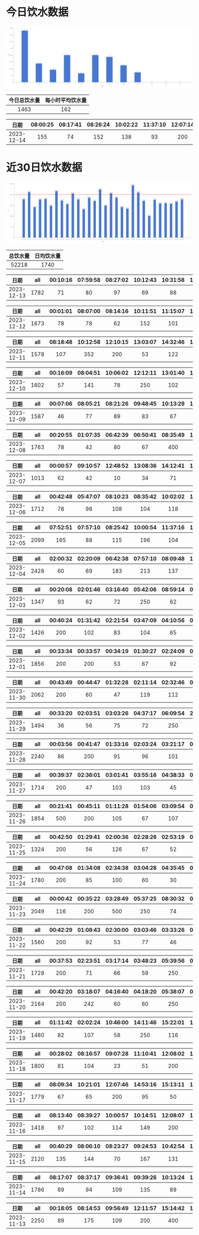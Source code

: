 # 今日饮水数据

<div align=center>
<img src="today.png" style="zoom: 100%;" />

| 今日总饮水量 | 每小时平均饮水量 |
| :----: | :----: |
| 1463 | 162 |
</div>

| 日期 | 08:00:25 | 08:17:41 | 08:26:24 | 10:02:22 | 11:37:10 | 12:07:14 | 15:11:55 | 17:12:19 | 18:37:42 | 18:59:53 | 20:01:14 | 21:12:13 |
| :----: | :----: | :----: | :----: | :----: | :----: | :----: | :----: | :----: | :----: | :----: | :----: | :----: |
| 2023-12-14 | 155 | 74 | 152 | 138 | 93 | 200 | 66 | 200 | 29 | 158 | 125 | 73 |

# 近30日饮水数据

<div align=center>
<img src="30.png"style="zoom: 100%;" />

| 总饮水量 | 日均饮水量 |
| :----: | :----: |
| 52218 | 1740 |
</div>

| 日期 | all | 00:10:16 | 07:59:58 | 08:27:02 | 10:12:43 | 10:31:58 | 12:10:26 | 13:02:14 | 13:32:49 | 15:13:46 | 17:07:23 | 17:29:41 | 19:09:07 | 20:09:35 | 21:23:12 | 21:42:42 | 23:56:39 |
| :----: | :----: | :----: | :----: | :----: | :----: | :----: | :----: | :----: | :----: | :----: | :----: | :----: | :----: | :----: | :----: | :----: | :----: |
| 2023-12-13 | 1782 | 71 | 80 | 97 | 69 | 88 | 200 | 69 | 146 | 102 | 200 | 57 | 81 | 114 | 250 | 89 | 69 |

| 日期 | all | 00:01:01 | 08:07:00 | 08:14:16 | 10:11:51 | 11:15:07 | 12:10:16 | 13:59:05 | 14:59:57 | 16:06:44 | 17:46:10 | 20:16:21 | 21:04:02 | 22:06:41 | 22:40:14 |
| :----: | :----: | :----: | :----: | :----: | :----: | :----: | :----: | :----: | :----: | :----: | :----: | :----: | :----: | :----: | :----: |
| 2023-12-12 | 1673 | 78 | 78 | 62 | 152 | 101 | 200 | 139 | 106 | 76 | 60 | 200 | 83 | 88 | 250 |

| 日期 | all | 08:18:48 | 10:12:58 | 12:10:15 | 13:03:07 | 14:32:46 | 15:01:18 | 17:08:27 | 19:21:18 | 20:22:56 | 21:39:13 |
| :----: | :----: | :----: | :----: | :----: | :----: | :----: | :----: | :----: | :----: | :----: | :----: |
| 2023-12-11 | 1578 | 107 | 352 | 200 | 53 | 122 | 131 | 200 | 69 | 94 | 250 |

| 日期 | all | 00:16:09 | 08:04:51 | 10:06:02 | 12:12:11 | 13:01:40 | 15:07:30 | 16:37:58 | 21:16:08 | 21:45:29 | 22:21:41 | 23:00:45 | 23:34:23 |
| :----: | :----: | :----: | :----: | :----: | :----: | :----: | :----: | :----: | :----: | :----: | :----: | :----: | :----: |
| 2023-12-10 | 1602 | 57 | 141 | 78 | 250 | 102 | 162 | 67 | 200 | 110 | 108 | 250 | 77 |

| 日期 | all | 00:07:06 | 08:05:21 | 08:21:26 | 09:48:45 | 10:13:29 | 12:10:08 | 13:03:41 | 15:12:52 | 17:01:19 | 17:39:34 | 18:10:37 | 19:13:01 | 20:25:52 | 22:08:26 | 23:20:48 | 23:53:58 |
| :----: | :----: | :----: | :----: | :----: | :----: | :----: | :----: | :----: | :----: | :----: | :----: | :----: | :----: | :----: | :----: | :----: | :----: |
| 2023-12-09 | 1587 | 46 | 77 | 89 | 83 | 67 | 200 | 102 | 67 | 83 | 65 | 125 | 100 | 60 | 250 | 101 | 72 |

| 日期 | all | 00:20:55 | 01:07:35 | 06:42:39 | 06:50:41 | 08:35:49 | 11:35:36 | 12:34:57 | 15:50:51 | 19:50:21 | 21:04:54 | 22:05:28 | 23:04:33 | 23:35:02 |
| :----: | :----: | :----: | :----: | :----: | :----: | :----: | :----: | :----: | :----: | :----: | :----: | :----: | :----: | :----: |
| 2023-12-08 | 1763 | 78 | 42 | 80 | 67 | 400 | 92 | 250 | 84 | 250 | 187 | 92 | 68 | 73 |

| 日期 | all | 00:00:57 | 09:10:57 | 12:48:52 | 13:08:36 | 14:12:41 | 15:02:40 | 15:38:13 | 17:43:52 | 20:11:10 | 20:53:38 | 21:32:31 | 22:01:51 | 22:13:35 | 22:53:01 |
| :----: | :----: | :----: | :----: | :----: | :----: | :----: | :----: | :----: | :----: | :----: | :----: | :----: | :----: | :----: | :----: |
| 2023-12-07 | 1013 | 62 | 42 | 10 | 34 | 71 | 45 | 48 | 65 | 69 | 100 | 81 | 79 | 57 | 250 |

| 日期 | all | 00:42:48 | 05:47:07 | 08:10:23 | 08:35:42 | 10:02:02 | 12:09:35 | 13:01:31 | 15:04:33 | 16:09:11 | 16:38:07 | 18:55:34 | 19:41:32 | 21:17:29 | 21:47:25 | 22:49:14 |
| :----: | :----: | :----: | :----: | :----: | :----: | :----: | :----: | :----: | :----: | :----: | :----: | :----: | :----: | :----: | :----: | :----: |
| 2023-12-06 | 1712 | 78 | 98 | 108 | 104 | 118 | 200 | 118 | 132 | 69 | 62 | 107 | 101 | 250 | 72 | 95 |

| 日期 | all | 07:52:51 | 07:57:10 | 08:25:42 | 10:00:54 | 11:37:16 | 12:14:20 | 13:01:23 | 13:07:20 | 14:15:35 | 15:14:33 | 16:27:59 | 17:10:43 | 18:44:05 | 19:47:37 | 21:46:03 | 22:41:37 | 23:54:59 |
| :----: | :----: | :----: | :----: | :----: | :----: | :----: | :----: | :----: | :----: | :----: | :----: | :----: | :----: | :----: | :----: | :----: | :----: | :----: |
| 2023-12-05 | 2099 | 165 | 88 | 115 | 196 | 104 | 200 | 62 | 52 | 66 | 147 | 154 | 200 | 67 | 86 | 250 | 84 | 63 |

| 日期 | all | 02:00:32 | 02:20:09 | 06:42:38 | 07:57:10 | 08:09:48 | 10:02:19 | 10:13:53 | 12:11:24 | 13:05:25 | 14:54:31 | 15:13:37 | 16:06:02 | 16:43:43 | 19:28:22 | 20:37:06 | 21:07:21 | 21:36:54 | 21:52:20 | 21:55:52 |
| :----: | :----: | :----: | :----: | :----: | :----: | :----: | :----: | :----: | :----: | :----: | :----: | :----: | :----: | :----: | :----: | :----: | :----: | :----: | :----: | :----: |
| 2023-12-04 | 2428 | 60 | 69 | 183 | 213 | 137 | 214 | 85 | 200 | 36 | 141 | 60 | 77 | 89 | 250 | 74 | 91 | 134 | 250 | 65 |

| 日期 | all | 00:20:08 | 02:01:46 | 03:16:40 | 05:42:06 | 08:59:14 | 09:41:00 | 17:40:00 | 18:17:13 | 18:29:31 | 22:23:54 | 22:37:13 |
| :----: | :----: | :----: | :----: | :----: | :----: | :----: | :----: | :----: | :----: | :----: | :----: | :----: |
| 2023-12-03 | 1347 | 93 | 62 | 72 | 250 | 62 | 55 | 71 | 66 | 55 | 500 | 61 |

| 日期 | all | 00:40:24 | 01:31:42 | 02:21:54 | 03:47:09 | 04:10:56 | 05:41:07 | 07:21:50 | 08:17:46 | 17:32:24 | 20:40:20 | 23:12:00 | 23:39:12 |
| :----: | :----: | :----: | :----: | :----: | :----: | :----: | :----: | :----: | :----: | :----: | :----: | :----: | :----: |
| 2023-12-02 | 1426 | 200 | 102 | 83 | 104 | 65 | 250 | 146 | 94 | 100 | 118 | 117 | 47 |

| 日期 | all | 00:33:34 | 00:33:57 | 00:34:19 | 01:30:27 | 02:24:09 | 03:33:34 | 04:31:40 | 05:57:37 | 07:50:41 | 08:21:03 | 16:33:46 | 18:28:14 | 20:34:26 | 21:07:32 | 22:27:14 | 22:58:01 |
| :----: | :----: | :----: | :----: | :----: | :----: | :----: | :----: | :----: | :----: | :----: | :----: | :----: | :----: | :----: | :----: | :----: | :----: |
| 2023-12-01 | 1856 | 200 | 200 | 53 | 67 | 92 | 110 | 96 | 250 | 65 | 81 | 78 | 200 | 97 | 100 | 96 | 71 |

| 日期 | all | 00:43:49 | 00:44:47 | 01:32:28 | 02:11:14 | 02:32:46 | 03:01:00 | 04:04:00 | 04:57:51 | 05:42:29 | 06:42:55 | 07:30:19 | 08:38:05 | 18:25:23 | 19:25:25 | 20:34:15 | 21:30:52 | 22:34:58 | 22:52:49 |
| :----: | :----: | :----: | :----: | :----: | :----: | :----: | :----: | :----: | :----: | :----: | :----: | :----: | :----: | :----: | :----: | :----: | :----: | :----: | :----: |
| 2023-11-30 | 2062 | 200 | 60 | 47 | 119 | 112 | 86 | 75 | 73 | 250 | 104 | 100 | 118 | 250 | 128 | 66 | 138 | 43 | 93 |

| 日期 | all | 00:33:20 | 02:03:51 | 03:03:26 | 04:37:17 | 06:09:54 | 20:03:30 | 20:29:45 | 20:40:46 | 21:31:28 | 22:11:07 | 22:21:03 | 23:27:50 |
| :----: | :----: | :----: | :----: | :----: | :----: | :----: | :----: | :----: | :----: | :----: | :----: | :----: | :----: |
| 2023-11-29 | 1494 | 36 | 56 | 75 | 72 | 250 | 250 | 69 | 126 | 178 | 77 | 150 | 155 |

| 日期 | all | 00:03:56 | 00:41:47 | 01:33:16 | 02:03:24 | 03:21:17 | 04:03:05 | 05:14:29 | 05:42:36 | 06:14:48 | 06:15:03 | 07:01:57 | 07:33:57 | 08:40:09 | 16:52:00 | 18:27:25 | 19:06:58 | 20:36:40 | 21:04:11 | 22:54:06 |
| :----: | :----: | :----: | :----: | :----: | :----: | :----: | :----: | :----: | :----: | :----: | :----: | :----: | :----: | :----: | :----: | :----: | :----: | :----: | :----: | :----: |
| 2023-11-28 | 2240 | 86 | 200 | 91 | 96 | 101 | 157 | 62 | 250 | 67 | 66 | 103 | 65 | 67 | 91 | 250 | 81 | 56 | 51 | 300 |

| 日期 | all | 00:39:37 | 02:36:01 | 03:01:41 | 03:55:16 | 04:38:33 | 05:09:22 | 05:50:18 | 07:32:34 | 08:12:41 | 16:57:16 | 17:46:11 | 18:05:54 | 18:47:12 | 19:20:36 | 19:45:53 | 20:44:47 | 21:37:37 | 22:43:37 | 23:19:11 |
| :----: | :----: | :----: | :----: | :----: | :----: | :----: | :----: | :----: | :----: | :----: | :----: | :----: | :----: | :----: | :----: | :----: | :----: | :----: | :----: | :----: |
| 2023-11-27 | 1714 | 200 | 47 | 103 | 103 | 45 | 46 | 250 | 78 | 61 | 73 | 100 | 98 | 53 | 57 | 62 | 111 | 103 | 43 | 81 |

| 日期 | all | 00:21:41 | 00:45:11 | 01:11:28 | 01:54:06 | 03:09:54 | 03:42:20 | 05:41:46 | 07:26:13 | 08:34:16 | 18:45:04 | 20:33:12 | 22:33:29 |
| :----: | :----: | :----: | :----: | :----: | :----: | :----: | :----: | :----: | :----: | :----: | :----: | :----: | :----: |
| 2023-11-26 | 1854 | 500 | 200 | 105 | 67 | 107 | 76 | 250 | 64 | 76 | 250 | 93 | 66 |

| 日期 | all | 00:42:50 | 01:29:41 | 02:00:36 | 02:28:26 | 02:53:19 | 03:27:38 | 05:39:59 | 07:53:47 | 18:08:30 | 19:21:13 | 19:51:56 | 20:54:03 |
| :----: | :----: | :----: | :----: | :----: | :----: | :----: | :----: | :----: | :----: | :----: | :----: | :----: | :----: |
| 2023-11-25 | 1324 | 200 | 56 | 126 | 67 | 52 | 53 | 250 | 64 | 200 | 103 | 93 | 60 |

| 日期 | all | 00:47:08 | 01:34:08 | 02:34:38 | 03:04:28 | 04:35:45 | 05:51:54 | 06:21:44 | 07:52:53 | 08:26:31 | 18:07:34 | 19:37:41 | 20:25:46 | 20:49:08 | 22:43:44 | 22:59:06 |
| :----: | :----: | :----: | :----: | :----: | :----: | :----: | :----: | :----: | :----: | :----: | :----: | :----: | :----: | :----: | :----: | :----: |
| 2023-11-24 | 1780 | 200 | 85 | 100 | 60 | 30 | 250 | 55 | 66 | 52 | 250 | 96 | 50 | 46 | 400 | 40 |

| 日期 | all | 00:00:42 | 00:35:22 | 03:28:49 | 05:37:25 | 08:30:32 | 08:58:35 | 15:22:57 | 17:28:16 | 19:02:26 | 20:34:27 | 21:13:56 | 22:04:35 | 22:28:07 | 22:53:48 | 23:49:33 |
| :----: | :----: | :----: | :----: | :----: | :----: | :----: | :----: | :----: | :----: | :----: | :----: | :----: | :----: | :----: | :----: | :----: |
| 2023-11-23 | 2049 | 116 | 200 | 500 | 250 | 74 | 79 | 70 | 250 | 80 | 48 | 58 | 159 | 49 | 56 | 60 |

| 日期 | all | 00:42:29 | 01:08:43 | 02:30:00 | 03:03:46 | 03:33:26 | 05:45:25 | 07:01:05 | 07:38:17 | 08:13:44 | 17:04:24 | 19:08:06 | 20:22:30 | 21:38:48 | 22:10:23 | 22:27:09 | 23:27:36 |
| :----: | :----: | :----: | :----: | :----: | :----: | :----: | :----: | :----: | :----: | :----: | :----: | :----: | :----: | :----: | :----: | :----: | :----: |
| 2023-11-22 | 1560 | 200 | 92 | 53 | 77 | 46 | 250 | 47 | 49 | 25 | 14 | 250 | 100 | 157 | 38 | 89 | 73 |

| 日期 | all | 00:37:53 | 02:23:51 | 03:17:14 | 03:48:23 | 05:39:56 | 06:38:45 | 08:29:50 | 08:57:13 | 15:52:35 | 16:26:34 | 17:10:02 | 19:08:44 | 19:38:20 | 20:25:42 | 20:45:35 | 22:21:15 | 23:08:54 |
| :----: | :----: | :----: | :----: | :----: | :----: | :----: | :----: | :----: | :----: | :----: | :----: | :----: | :----: | :----: | :----: | :----: | :----: | :----: |
| 2023-11-21 | 1728 | 200 | 71 | 66 | 59 | 250 | 161 | 71 | 43 | 40 | 67 | 250 | 59 | 60 | 56 | 118 | 106 | 51 |

| 日期 | all | 00:42:20 | 03:18:07 | 04:16:40 | 04:18:20 | 05:38:07 | 07:27:40 | 08:14:59 | 17:51:55 | 18:46:38 | 19:45:04 | 20:39:24 | 22:27:31 | 23:15:48 |
| :----: | :----: | :----: | :----: | :----: | :----: | :----: | :----: | :----: | :----: | :----: | :----: | :----: | :----: | :----: |
| 2023-11-20 | 2164 | 200 | 242 | 60 | 60 | 250 | 133 | 99 | 200 | 237 | 69 | 122 | 300 | 192 |

| 日期 | all | 01:11:42 | 02:02:24 | 10:46:00 | 14:11:46 | 15:22:01 | 15:30:30 | 16:21:32 | 18:03:57 | 20:40:05 | 21:02:26 | 23:20:45 |
| :----: | :----: | :----: | :----: | :----: | :----: | :----: | :----: | :----: | :----: | :----: | :----: | :----: |
| 2023-11-19 | 1480 | 82 | 107 | 58 | 250 | 116 | 180 | 127 | 60 | 75 | 300 | 125 |

| 日期 | all | 00:28:02 | 08:16:57 | 09:07:28 | 11:10:41 | 12:08:02 | 13:10:31 | 14:18:33 | 15:10:57 | 16:28:21 | 17:08:50 | 19:09:13 | 22:09:25 | 23:09:32 |
| :----: | :----: | :----: | :----: | :----: | :----: | :----: | :----: | :----: | :----: | :----: | :----: | :----: | :----: | :----: |
| 2023-11-18 | 1800 | 81 | 104 | 23 | 51 | 200 | 79 | 56 | 179 | 400 | 200 | 96 | 250 | 81 |

| 日期 | all | 08:09:34 | 10:21:01 | 12:07:46 | 14:53:16 | 15:13:11 | 19:15:50 | 21:09:57 | 21:18:16 | 21:24:26 | 21:45:06 | 23:33:29 | 23:33:44 | 23:44:33 |
| :----: | :----: | :----: | :----: | :----: | :----: | :----: | :----: | :----: | :----: | :----: | :----: | :----: | :----: | :----: |
| 2023-11-17 | 1779 | 67 | 65 | 200 | 95 | 50 | 500 | 57 | 89 | 79 | 161 | 250 | 64 | 102 |

| 日期 | all | 08:13:40 | 08:39:27 | 10:00:57 | 10:14:51 | 12:08:07 | 14:56:06 | 17:09:50 | 17:35:21 | 19:16:49 | 21:26:07 | 22:26:19 |
| :----: | :----: | :----: | :----: | :----: | :----: | :----: | :----: | :----: | :----: | :----: | :----: | :----: |
| 2023-11-16 | 1418 | 97 | 102 | 114 | 149 | 200 | 46 | 200 | 137 | 60 | 250 | 63 |

| 日期 | all | 00:40:29 | 08:06:10 | 08:23:27 | 09:24:53 | 10:42:54 | 12:03:18 | 15:04:40 | 15:58:15 | 17:08:03 | 19:47:36 | 21:25:34 | 21:56:09 | 22:11:25 | 22:26:42 | 22:41:59 | 23:00:57 |
| :----: | :----: | :----: | :----: | :----: | :----: | :----: | :----: | :----: | :----: | :----: | :----: | :----: | :----: | :----: | :----: | :----: | :----: |
| 2023-11-15 | 2120 | 135 | 144 | 70 | 167 | 131 | 100 | 80 | 145 | 200 | 147 | 250 | 74 | 176 | 114 | 62 | 125 |

| 日期 | all | 08:17:07 | 08:37:17 | 09:36:41 | 09:39:26 | 10:13:24 | 11:20:25 | 12:08:12 | 13:03:46 | 14:55:17 | 17:55:42 | 18:25:27 | 19:25:59 | 21:22:10 | 22:25:00 |
| :----: | :----: | :----: | :----: | :----: | :----: | :----: | :----: | :----: | :----: | :----: | :----: | :----: | :----: | :----: | :----: |
| 2023-11-14 | 1786 | 89 | 94 | 109 | 135 | 89 | 157 | 200 | 69 | 74 | 200 | 56 | 141 | 250 | 123 |

| 日期 | all | 00:18:05 | 08:14:53 | 09:56:49 | 12:11:57 | 15:14:42 | 16:09:09 | 17:09:12 | 19:06:17 | 19:55:38 | 20:25:18 | 21:44:00 | 22:11:08 | 22:33:23 | 22:52:13 |
| :----: | :----: | :----: | :----: | :----: | :----: | :----: | :----: | :----: | :----: | :----: | :----: | :----: | :----: | :----: | :----: |
| 2023-11-13 | 2250 | 89 | 175 | 109 | 200 | 400 | 109 | 200 | 65 | 72 | 81 | 250 | 167 | 149 | 184 |


